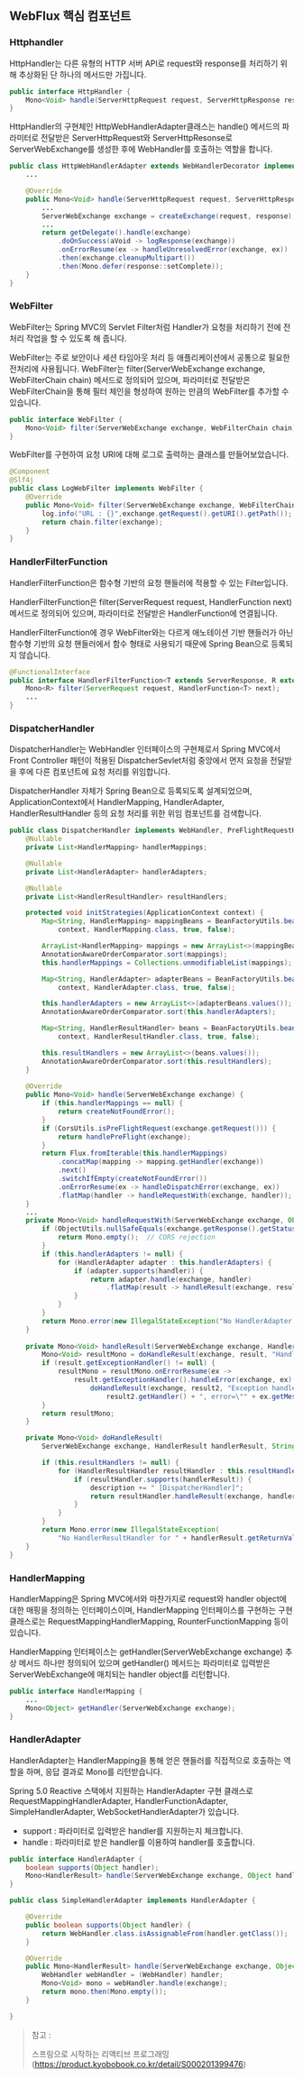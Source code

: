 ## WebFlux 핵심 컴포넌트

### Httphandler

HttpHandler는 다른 유형의 HTTP 서버 API로 request와 response를 처리하기 위해 추상화된 단 하나의 메서드만 가집니다.

~~~java
public interface HttpHandler {
	Mono<Void> handle(ServerHttpRequest request, ServerHttpResponse response);
}
~~~

HttpHandler의 구현체인 HttpWebHandlerAdapter클래스는 handle() 메서드의 파라미터로 전달받은 ServerHttpRequest와 ServerHttpResonse로 ServerWebExchange를 생성한 후에 WebHandler를 호출하는 역할을 합니다.

~~~java
public class HttpWebHandlerAdapter extends WebHandlerDecorator implements HttpHandler {
    ...

    @Override
    public Mono<Void> handle(ServerHttpRequest request, ServerHttpResponse response) {
        ...
        ServerWebExchange exchange = createExchange(request, response);
        ...
        return getDelegate().handle(exchange)
            .doOnSuccess(aVoid -> logResponse(exchange))
            .onErrorResume(ex -> handleUnresolvedError(exchange, ex))
            .then(exchange.cleanupMultipart())
            .then(Mono.defer(response::setComplete));
    }
}
~~~

### WebFilter

WebFilter는 Spring MVC의 Servlet Filter처럼 Handler가 요청을 처리하기 전에 전처리 작업을 할 수 있도록 해 줍니다.

WebFilter는 주로 보안이나 세션 타임아웃 처리 등 애플리케이션에서 공통으로 필요한 전처리에 사용됩니다. WebFilter는 filter(ServerWebExchange exchange, WebFilterChain chain) 메서드로 정의되어 있으며, 파라미터로 전달받은 WebFilterChain을 통해 필터 체인을 형성하여 원하는 만큼의 WebFilter를 추가할 수 있습니다.


~~~java
public interface WebFilter {
	Mono<Void> filter(ServerWebExchange exchange, WebFilterChain chain);
}
~~~

WebFilter를 구현하여 요청 URI에 대해 로그로 출력하는 클래스를 만들어보았습니다. 

~~~java
@Component
@Slf4j
public class LogWebFilter implements WebFilter {
    @Override
    public Mono<Void> filter(ServerWebExchange exchange, WebFilterChain chain) {
        log.info("URL : {}",exchange.getRequest().getURI().getPath());
        return chain.filter(exchange);
    }
}
~~~

### HandlerFilterFunction

HandlerFilterFunction은 함수형 기반의 요청 핸들러에 적용할 수 있는 Filter입니다.

HandlerFilterFunction은 filter(ServerRequest request, HandlerFunction<T> next) 메서드로 정의되어 있으며, 파라미터로 전달받은 HandlerFunction에 연결됩니다.

HandlerFilterFunction에 경우 WebFilter와는 다르게 애노테이션 기반 핸들러가 아닌 함수형 기반의 요청 핸들러에서 함수 형태로 사용되기 때문에 Spring Bean으로 등록되지 않습니다.

~~~java
@FunctionalInterface
public interface HandlerFilterFunction<T extends ServerResponse, R extends ServerResponse> {
    Mono<R> filter(ServerRequest request, HandlerFunction<T> next);
    ...
}
~~~

### DispatcherHandler

DispatcherHandler는 WebHandler 인터페이스의 구현체로서 Spring MVC에서 Front Controller 패턴이 적용된 DispatcherSevlet처럼 중앙에서 먼저 요청을 전달받을 후에 다른 컴포넌트에 요청 처리를 위임합니다.

DispatcherHandler 자체가 Spring Bean으로 등록되도록 설계되었으며, ApplicationContext에서 HandlerMapping, HandlerAdapter, HandlerResultHandler 등의 요청 처리를 위한 위임 컴포넌트를 검색합니다.

~~~java
public class DispatcherHandler implements WebHandler, PreFlightRequestHandler, ApplicationContextAware {
    @Nullable
    private List<HandlerMapping> handlerMappings;

    @Nullable
    private List<HandlerAdapter> handlerAdapters;

    @Nullable
    private List<HandlerResultHandler> resultHandlers;

    protected void initStrategies(ApplicationContext context) {
        Map<String, HandlerMapping> mappingBeans = BeanFactoryUtils.beansOfTypeIncludingAncestors(
            context, HandlerMapping.class, true, false);

        ArrayList<HandlerMapping> mappings = new ArrayList<>(mappingBeans.values());
        AnnotationAwareOrderComparator.sort(mappings);
        this.handlerMappings = Collections.unmodifiableList(mappings);

        Map<String, HandlerAdapter> adapterBeans = BeanFactoryUtils.beansOfTypeIncludingAncestors(
            context, HandlerAdapter.class, true, false);

        this.handlerAdapters = new ArrayList<>(adapterBeans.values());
        AnnotationAwareOrderComparator.sort(this.handlerAdapters);

        Map<String, HandlerResultHandler> beans = BeanFactoryUtils.beansOfTypeIncludingAncestors(
            context, HandlerResultHandler.class, true, false);

        this.resultHandlers = new ArrayList<>(beans.values());
        AnnotationAwareOrderComparator.sort(this.resultHandlers);
    }
    
    @Override
    public Mono<Void> handle(ServerWebExchange exchange) {
        if (this.handlerMappings == null) {
            return createNotFoundError();
        }
        if (CorsUtils.isPreFlightRequest(exchange.getRequest())) {
            return handlePreFlight(exchange);
        }
        return Flux.fromIterable(this.handlerMappings)
            .concatMap(mapping -> mapping.getHandler(exchange))
            .next()
            .switchIfEmpty(createNotFoundError())
            .onErrorResume(ex -> handleDispatchError(exchange, ex))
            .flatMap(handler -> handleRequestWith(exchange, handler));
    }
    ...
    private Mono<Void> handleRequestWith(ServerWebExchange exchange, Object handler) {
        if (ObjectUtils.nullSafeEquals(exchange.getResponse().getStatusCode(), HttpStatus.FORBIDDEN)) {
            return Mono.empty();  // CORS rejection
        }
        if (this.handlerAdapters != null) {
            for (HandlerAdapter adapter : this.handlerAdapters) {
                if (adapter.supports(handler)) {
                    return adapter.handle(exchange, handler)
                        .flatMap(result -> handleResult(exchange, result));
                }
            }
        }
        return Mono.error(new IllegalStateException("No HandlerAdapter: " + handler));
    }
    
    private Mono<Void> handleResult(ServerWebExchange exchange, HandlerResult result) {
        Mono<Void> resultMono = doHandleResult(exchange, result, "Handler " + result.getHandler());
        if (result.getExceptionHandler() != null) {
            resultMono = resultMono.onErrorResume(ex ->
                result.getExceptionHandler().handleError(exchange, ex).flatMap(result2 ->
                    doHandleResult(exchange, result2, "Exception handler " +
                        result2.getHandler() + ", error=\"" + ex.getMessage() + "\"")));
        }
        return resultMono;
    }

    private Mono<Void> doHandleResult(
        ServerWebExchange exchange, HandlerResult handlerResult, String description) {

        if (this.resultHandlers != null) {
            for (HandlerResultHandler resultHandler : this.resultHandlers) {
                if (resultHandler.supports(handlerResult)) {
                    description += " [DispatcherHandler]";
                    return resultHandler.handleResult(exchange, handlerResult).checkpoint(description);
                }
            }
        }
        return Mono.error(new IllegalStateException(
            "No HandlerResultHandler for " + handlerResult.getReturnValue()));
    }
}
~~~

### HandlerMapping

HandlerMapping은 Spring MVC에서와 마찬가지로 request와 handler object에 대한 매핑을 정의하는 인터페이스이며, HandlerMapping 인터페이스를 구현하는 구현 클래스로는 RequestMappingHandlerMapping, RounterFunctionMapping 등이 있습니다.

HandlerMapping 인터페이스는 getHandler(ServerWebExchange exchange) 추상 메서드 하나만 정의되어 있으며 getHandler() 메서드는 파라미터로 입력받은 ServerWebExchange에 매치되는 handler object를 리턴합니다.

~~~java
public interface HandlerMapping {
    ...
    Mono<Object> getHandler(ServerWebExchange exchange);
}
~~~

### HandlerAdapter

HandlerAdapter는 HandlerMapping을 통해 얻은 핸들러를 직접적으로 호출하는 역할을 하며, 응답 결과로 Mono<HandlerResult>를 리턴받습니다.

Spring 5.0 Reactive 스택에서 지원하는 HandlerAdapter 구현 클래스로 RequestMappingHandlerAdapter, HandlerFunctionAdapter, SimpleHandlerAdapter, WebSocketHandlerAdapter가 있습니다.

* support : 파라미터로 입력받은 handler를 지원하는지 체크합니다.
* handle : 파라미터로 받은 handler를 이용하여 handler를 호출합니다.

~~~java
public interface HandlerAdapter {
    boolean supports(Object handler);
    Mono<HandlerResult> handle(ServerWebExchange exchange, Object handler);
}
~~~

~~~java
public class SimpleHandlerAdapter implements HandlerAdapter {

	@Override
	public boolean supports(Object handler) {
		return WebHandler.class.isAssignableFrom(handler.getClass());
	}

	@Override
	public Mono<HandlerResult> handle(ServerWebExchange exchange, Object handler) {
		WebHandler webHandler = (WebHandler) handler;
		Mono<Void> mono = webHandler.handle(exchange);
		return mono.then(Mono.empty());
	}

}
~~~

> 참고 :
>
> 스프링으로 시작하는 리액티브 프로그래밍(https://product.kyobobook.co.kr/detail/S000201399476)
